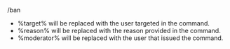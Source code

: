 /ban
* %target% will be replaced with the user targeted in the command.
* %reason% will be replaced with the reason provided in the command.
* %moderator% will be replaced with the user that issued the command.